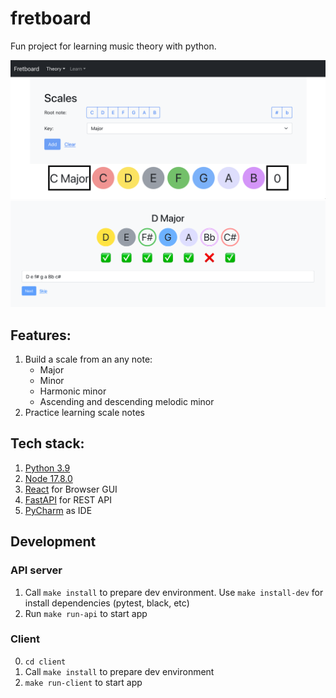 # fretboard
Fun project for learning music theory with python.

![](docs/example-theory-scales.png)
![](docs/example-learn-scales.png)

## Features:
1. Build a scale from an any note:
   * Major
   * Minor
   * Harmonic minor
   * Ascending and descending melodic minor
2. Practice learning scale notes

## Tech stack:
1. [Python 3.9](https://www.python.org/)
2. [Node 17.8.0](https://nodejs.org/en/)
3. [React](https://reactjs.org/) for Browser GUI
4. [FastAPI](https://fastapi.tiangolo.com) for REST API
5. [PyCharm](https://www.jetbrains.com/pycharm/) as IDE

## Development

### API server
1. Call `make install` to prepare dev environment. Use `make install-dev` for install dependencies (pytest, black, etc)
2. Run `make run-api` to start app

### Client
0. `cd client`
1. Call `make install` to prepare dev environment
2. `make run-client` to start app